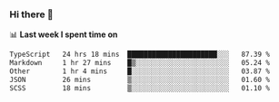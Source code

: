 ### Hi there 👋

<!--
**DBvc/DBvc** is a ✨ _special_ ✨ repository because its `README.md` (this file) appears on your GitHub profile.

Here are some ideas to get you started:

- 🔭 I’m currently working on ...
- 🌱 I’m currently learning ...
- 👯 I’m looking to collaborate on ...
- 🤔 I’m looking for help with ...
- 💬 Ask me about ...
- 📫 How to reach me: ...
- 😄 Pronouns: ...
- ⚡ Fun fact: ...
-->

📊 **Last week I spent time on**
<!--START_SECTION:waka-->

```txt
TypeScript   24 hrs 18 mins  ██████████████████████░░░   87.39 %
Markdown     1 hr 27 mins    █▒░░░░░░░░░░░░░░░░░░░░░░░   05.24 %
Other        1 hr 4 mins     █░░░░░░░░░░░░░░░░░░░░░░░░   03.87 %
JSON         26 mins         ▒░░░░░░░░░░░░░░░░░░░░░░░░   01.60 %
SCSS         18 mins         ▒░░░░░░░░░░░░░░░░░░░░░░░░   01.10 %
```

<!--END_SECTION:waka-->
